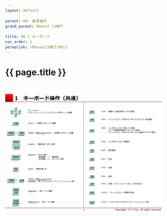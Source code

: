 ```yaml
---
layout: default

parent: 00. 基本操作
grand_parent: Manual CVNET

title: 00.1 キーボード
nav_order: 1
permalink: /ManualCVNET/00/1
---
```


# {{ page.title }} <br/><br/>

<a href="/img/KihonSousa/KS3.PNG" target="_blank">
<img src="/img/KihonSousa/KS3.PNG" alt="login image"></a>